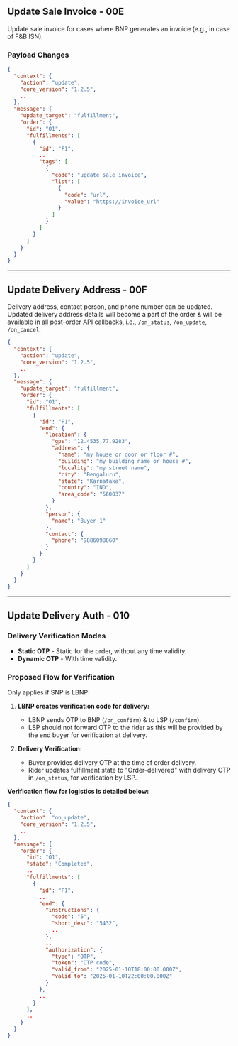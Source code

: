 ## Update Sale Invoice - 00E

Update sale invoice for cases where BNP generates an invoice (e.g., in case of F&B ISN).

### Payload Changes
```json
{  
  "context": {
    "action": "update",
    "core_version": "1.2.5",
    ..
  },
  "message": {
    "update_target": "fulfillment",
    "order": {
      "id": "O1",
      "fulfillments": [
        {
          "id": "F1",
          ..
          "tags": [
            {
              "code": "update_sale_invoice",
              "list": [
                {
                  "code": "url",
                  "value": "https://invoice_url"
                }
              ]
            }
          ]
        }
      ]
    }
  }
}
```

---

## Update Delivery Address - 00F

Delivery address, contact person, and phone number can be updated. Updated delivery address details will become a part of the order & will be available in all post-order API callbacks, i.e., `/on_status`, `/on_update`, `/on_cancel`.

```json
{
  "context": {
    "action": "update",
    "core_version": "1.2.5",
    ..
  },
  "message": {
    "update_target": "fulfillment",
    "order": {
      "id": "O1",
      "fulfillments": [
        {
          "id": "F1",
          "end": {
            "location": {
              "gps": "12.4535,77.9283",
              "address": {
                "name": "my house or door or floor #",
                "building": "my building name or house #",
                "locality": "my street name",
                "city": "Bengaluru",
                "state": "Karnataka",
                "country": "IND",
                "area_code": "560037"
              }
            },
            "person": {
              "name": "Buyer 1"
            },
            "contact": {
              "phone": "9886098860"
            }
          }
        }
      ]
    }
  }
}
```

---

## Update Delivery Auth - 010

### Delivery Verification Modes
- **Static OTP** - Static for the order, without any time validity.
- **Dynamic OTP** - With time validity.

### Proposed Flow for Verification
Only applies if SNP is LBNP:
1. **LBNP creates verification code for delivery:**
   - LBNP sends OTP to BNP (`/on_confirm`) & to LSP (`/confirm`).
   - LSP should not forward OTP to the rider as this will be provided by the end buyer for verification at delivery.

2. **Delivery Verification:**
   - Buyer provides delivery OTP at the time of order delivery.
   - Rider updates fulfillment state to "Order-delivered" with delivery OTP in `/on_status`, for verification by LSP.

**Verification flow for logistics is detailed below:**

```json
{
  "context": {
    "action": "on_update",
    "core_version": "1.2.5",
    ..
  },
  "message": {
    "order": {
      "id": "O1",
      "state": "Completed",
      ..
      "fulfillments": [
        {
          "id": "F1",
          ..
          "end": {
            "instructions": {
              "code": "5",
              "short_desc": "5432",
              ..
            },
            ..
            "authorization": {
              "type": "OTP",
              "token": "OTP code",
              "valid_from": "2025-01-10T18:00:00.000Z",
              "valid_to": "2025-01-10T22:00:00.000Z"
            }
          },
          ..
        }
      ],
      ..
    }
  }
}
```


